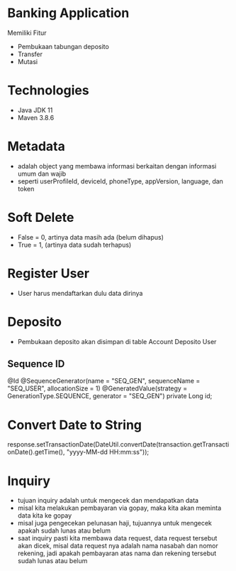 # Banking Application

Memiliki Fitur
- Pembukaan tabungan deposito
- Transfer
- Mutasi

# Technologies

- Java JDK 11
- Maven 3.8.6

# Metadata

- adalah object yang membawa informasi berkaitan dengan informasi umum dan wajib
- seperti userProfileId, deviceId, phoneType, appVersion, language, dan token

# Soft Delete
- False = 0, artinya data masih ada (belum dihapus)
- True = 1, (artinya data sudah terhapus)

# Register User

- User harus mendaftarkan dulu data dirinya

# Deposito

- Pembukaan deposito akan disimpan di table Account Deposito User

## Sequence ID

  @Id
  @SequenceGenerator(name = "SEQ_GEN", sequenceName = "SEQ_USER", allocationSize = 1)
  @GeneratedValue(strategy = GenerationType.SEQUENCE, generator = "SEQ_GEN")
  private Long id;


# Convert Date to String
response.setTransactionDate(DateUtil.convertDate(transaction.getTransactionDate().getTime(), "yyyy-MM-dd HH:mm:ss"));

# Inquiry

- tujuan inquiry adalah untuk mengecek dan mendapatkan data
- misal kita melakukan pembayaran via gopay, maka kita akan meminta data kita ke gopay
- misal juga pengecekan pelunasan haji, tujuannya untuk mengecek apakah sudah lunas atau belum
- saat inquiry pasti kita membawa data request, data request tersebut akan dicek, misal data request nya adalah nama nasabah dan nomor rekening, jadi apakah pembayaran atas nama dan rekening tersebut sudah lunas atau belum